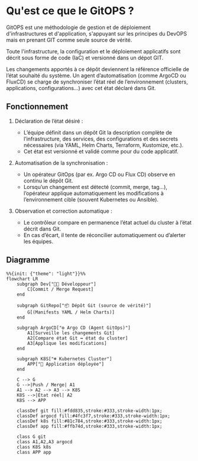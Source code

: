 # Qu'est ce que le GitOPS ?

GitOPS est une méthodologie de gestion et de déploiement d'infrastructures et d'application, s'appuyant sur les principes du DevOPS mais en prenant GIT comme seule source de vérité.

Toute l'infrastructure, la configuration et le déploiement applicatifs sont décrit sous forme de code (IaC) et versionné dans un dépot GIT.

Les changements apportés à ce dépôt deviennent la référence officielle de l’état souhaité du système.
Un agent d’automatisation (comme ArgoCD ou FluxCD) se charge de synchroniser l’état réel de l’environnement (clusters, applications, configurations…) avec cet état déclaré dans Git.

## Fonctionnement

1. Déclaration de l’état désiré :
    - L’équipe définit dans un dépôt Git la description complète de l’infrastructure, des services, des configurations et des secrets nécessaires (via YAML, Helm Charts, Terraform, Kustomize, etc.).
    - Cet état est versionné et validé comme pour du code applicatif.

2. Automatisation de la synchronisation :
    - Un opérateur GitOps (par ex. Argo CD ou Flux CD) observe en continu le dépôt Git.
    - Lorsqu’un changement est détecté (commit, merge, tag…), l’opérateur applique automatiquement les modifications à l’environnement cible (souvent Kubernetes ou Ansible).

3. Observation et correction automatique :
    - Le contrôleur compare en permanence l’état actuel du cluster à l’état décrit dans Git.
    - En cas d’écart, il tente de réconcilier automatiquement ou d’alerter les équipes.

## Diagramme

```mermaid
%%{init: {"theme": "light"}}%%
flowchart LR
    subgraph Dev["👨‍💻 Développeur"]
        C[Commit / Merge Request]
    end

    subgraph GitRepo["📦 Dépôt Git (source de vérité)"]
        G[(Manifests YAML / Helm Charts)]
    end

    subgraph ArgoCD["⚙️ Argo CD (Agent GitOps)"]
        A1[Surveille les changements Git]
        A2[Compare état Git ↔ état du cluster]
        A3[Applique les modifications]
    end

    subgraph K8S["☸️ Kubernetes Cluster"]
        APP["🚀 Application déployée"]
    end

    C --> G
    G -->|Push / Merge| A1
    A1 --> A2 --> A3 --> K8S
    K8S -->|État réel| A2
    K8S --> APP

    classDef git fill:#fdd835,stroke:#333,stroke-width:1px;
    classDef argocd fill:#4fc3f7,stroke:#333,stroke-width:1px;
    classDef k8s fill:#81c784,stroke:#333,stroke-width:1px;
    classDef app fill:#ffb74d,stroke:#333,stroke-width:1px;

    class G git
    class A1,A2,A3 argocd
    class K8S k8s
    class APP app

```